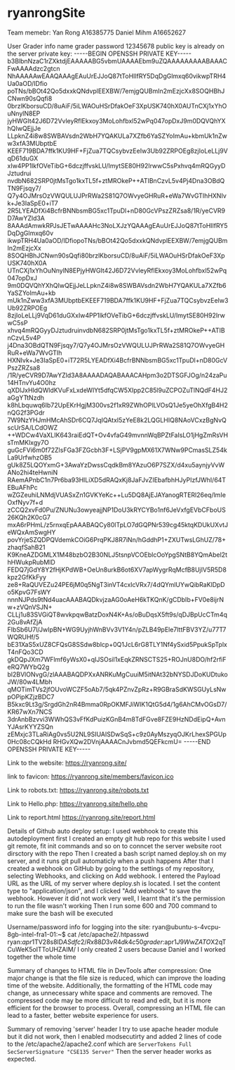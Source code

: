 # ryanrongSite
Team memebr: 
Yan Rong A16385775 
Daniel Mihm A16652627

User Grader info
name grader
password 12345678
public key is already on the server 
private key: 
-----BEGIN OPENSSH PRIVATE KEY-----
b3BlbnNzaC1rZXktdjEAAAAABG5vbmUAAAAEbm9uZQAAAAAAAAABAAACFwAAAAdzc2gtcn
NhAAAAAwEAAQAAAgEAuUrEJJoQ87tToHIlfRY5DqDgGlmxq60vikwpTRH4Ua0aOD/IDfio
poTNs/bBOt42Qo5dxxkQNdvplEEXBW/7emjgQUBmIn2mEzjcXx8SOQHBhJCNwn90sQqfi8
0brzlKborsuCD/8uAiF/5iLWAOuHSrDfakOeF3XpUSK740hX0AUTnCXj1xYhOuNnylN8EP
jyHWGIt42J6D72VvleyRflEkxoy3MoLohfbxl52wPq047opDxJ9m0DQVQhYXhQIwQEjjJe
LLpknZ4i8w8SWBAVsdn2WbH7YQAKULa7XZfb6YaSZYoImAu+kbmUk1nZww3xfA3MUbptbE
KEEF719BDA7ffk1KU9HF+FjZua7TQCsybvzEeIw3Ub92ZRPOEg8zjIoLeLLj9VqD61duGX
xIw4PP1lkfOVeTibG+6dczjffvskLU/ImytSE80H92IrwwC5sPxhvq4mRQGyyDJztudrui
nvdbN682SRP0jtMsTgo1kxTL5f+ztMROkeP++ATIBnCzvL5v4Pj4Dna3OBdQTN9Fjsqy7/
Q7y4OJMrsOzVWQULUJPrRWa2S81Q7OWvyeGHRuR+eWa7WvGTIhHXNIvk+Je3IaSpE0+iT7
2R5LYEADfXi4BcfrBNNbsmBG5xc1TpuDl+nD80GcVPszZRZsa8/1R/yeCVR9D7AwYZld3A
8AAAdAmwkRPJsJETwAAAAHc3NoLXJzYQAAAgEAuUrEJJoQ87tToHIlfRY5DqDgGlmxq60v
ikwpTRH4Ua0aOD/IDfiopoTNs/bBOt42Qo5dxxkQNdvplEEXBW/7emjgQUBmIn2mEzjcXx
8SOQHBhJCNwn90sQqfi80brzlKborsuCD/8uAiF/5iLWAOuHSrDfakOeF3XpUSK740hX0A
UTnCXj1xYhOuNnylN8EPjyHWGIt42J6D72VvleyRflEkxoy3MoLohfbxl52wPq047opDxJ
9m0DQVQhYXhQIwQEjjJeLLpknZ4i8w8SWBAVsdn2WbH7YQAKULa7XZfb6YaSZYoImAu+kb
mUk1nZww3xfA3MUbptbEKEEF719BDA7ffk1KU9HF+FjZua7TQCsybvzEeIw3Ub92ZRPOEg
8zjIoLeLLj9VqD61duGXxIw4PP1lkfOVeTibG+6dczjffvskLU/ImytSE80H92IrwwC5sP
xhvq4mRQGyyDJztudruinvdbN682SRP0jtMsTgo1kxTL5f+ztMROkeP++ATIBnCzvL5v4P
j4Dna3OBdQTN9Fjsqy7/Q7y4OJMrsOzVWQULUJPrRWa2S81Q7OWvyeGHRuR+eWa7WvGTIh
HXNIvk+Je3IaSpE0+iT72R5LYEADfXi4BcfrBNNbsmBG5xc1TpuDl+nD80GcVPszZRZsa8
/1R/yeCVR9D7AwYZld3A8AAAADAQABAAACAHpm3o2DTSGFJOg/n24zaPu14HTnvYu4O0hz
qXDlJxHldQWldKVuFxLxdeWlYt5dfqCW5XIpp2C85l9uZCPOZuTlNQdF4HJ2aGgYTtNzdh
k8hLbquwq6Ib72UpEKrHgjM300vs2f1xR9ZWhOPlLVOsQ1Je5yeOhXfgB4H2nQG2f3PGdr
7W9NzYHJmHMcAhSDr6CQ7JqIQAtxI5zYeE8k2LQGLHIQ8NAoVCxzBgNvQscUrSA/LCdOWZ
++WDCw4VaXLIK643raiEdQT+Ov4vfaG49mvnnWqBPZtFaIsLO1jHgZmRsVHsTmMKlxgy7O
guGcFVi6m0f72ZlsFGa3FZGcbh3F+LSjPV9gpMX61X7WNw9PCmasSLZ54kLa9UrfwhzOB5
gUk8Z5LQOYxmG+3AwaYzDwssCqdkBm8YAzuO6P7SZX/d4xu5aynjyVvWANo2hi4teHwniN
RAemAPnbC1n7Pr6ba93HlLiXD5dRAQxKj8JaFJvZIEbafbhHJyPIzfJWhI/64TEBuAFhPc
wZGZeuhiLNMdjVUASxZn1GVKYeKc++Lu5DQ8AjEJAYanogRTERl26eq/lmIeOxfNyv7f+d
zCCQ2xvFd0Pu/ZNUNu3owyeajjNP1DoU3kRYCYBo1nf6JeVxfgEVbCFboUS26KQh2K0cG7
mxA6rPHmL/z5rnxqEpAAABAQCy80lTpLO7dGQPNr539cg45ktqKDUkUXvtJeWQxAmSwgHY
povYrjeSZQDPQVdemkCOiG6PrqPKJ8R7iNn/hGddhP1+ZXUTwsLGhUZ/78+zhaqfSahB21
K9KneAZDGMLX1M48bzbO2B30NLJ5tsnpVCOEblcOoYpgSNtB8YQmAbel2thHWukpRubMlD
FEDQ7jGdY8Y2fHjKPdWB+OeUn8urkB6ot6XV7apWygrRqMcfB8UjIV5R5D8kpz2GfKkFyy
ze8+RaQUVEZu24PE6jM0q5NgT3inVT4cxIcVRx7/4dQYmlUYwQibRaKlDpDo5KpvG7FsWY
nnnNJPds9tNd4uacAAABAQDkvjzaAG0oAeH6kTKQnK/gCDbIb+FV0e8ijrNw+zVQnVSJN+
CLLj1u83SVGiQT8wvkpqwBatzDoxN4K+As/oBuDqsX5ft9s/qDJBpUcCTm4q2Gu8vAfZjA
FIbSb6U7l/JwIpBN+WG9UyjhWnBVv3V1Y4n/pZLB49pEle7lttFBV3YZ/u77T7WQRUHf/5
bE31XaS5xUZ8CFQsG8SSdw8blcp+0Q1JcL6rG8TLY1Nf4ySxid5PpukSpTplxT4nFQo3CD
gkDQpJXm7WFlmf6yWsX0+qIJSOsil1xEqkZRNSCTS25+ROJnU8DO/hf2rfiFeRQ7WYbQ2g
bl2BVlONvgG/zlAAABAQDPXxANRKuMgCuuiM5itNAt32bNYSDJDoKUDtukoJW/80w4LMbh
qMOTimTVs2jfOUvoWCZF5oAb7/5qk4PZnvZpRz+R9GBraSdKWSGUyLsNwpOPipKZjzBDC7
B5kxc9Lt3g/SrgdGh2nR4Bmma0RpOKMFJiWIK1QtG5d4/1g6AhCMvOGsD7/KR67wXn7NCS
3drAnbBzvvi3WWhQS3vFfKdPuizKGnB4m8TdFGve8FZE9HzNDdEipQ+AvnYJAsrKYYZSQn
zEMxjc3TLaRiAg0vs5U2NL9SIUAISDwSqS+c9z0AyMszyqOJKrLhexSPGUp0Hc08cCQkHd
RHGvXQw2DVnjAAAACnJvbmd5QEFkcmU=
-----END OPENSSH PRIVATE KEY-----

Link to the website: https://ryanrong.site/

link to favicon: https://ryanrong.site/members/favicon.ico

Link to robots.txt: https://ryanrong.site/robots.txt

Link to Hello.php: https://ryanrong.site/hello.php

Link to report.html https://ryanrong.site/report.html


Details of Github auto deploy setup: 
I used webhook to create this autodeployment 
first I created an empty git hub repo for this website 
I used git remote, fit init commands and so on to conncet the server website root dirsctory with the repo 
Then I created a bash script named deploy.sh on my server, and it runs git pull automaticly when a push happens
After that I created a webhook on GitHub by going to the settings of my repository, selecting Webhooks, and clicking on Add webhook.
I entered the Payload URL as the URL of my server where deploy.sh is located.
I set the content type to "application/json", and I clicked "Add webhook" to save the webhook.
However it did not work very well, I learnt that it's the permission to run the file wasn't working 
Then I run some 600 and 700 command to make sure the bash will be executed

Username/password info for logging into the site:
ryan@ubuntu-s-4vcpu-8gb-intel-fra1-01:~$ cat /etc/apache2/.htpasswd
ryan:$apr1$TV28s8lD$ASdfc2/Rx88D3vR4dk4c50
grader:$apr1$J9WwZATO$X2qTCuWeK5oITToUHZAIM/
I only created 2 users because Daniel and I worked together the whole time 

Summary of changes to HTML file in DevTools after compression:
One major change is that the file size is reduced, which can improve the loading time of the website. Additionally, the formatting of the HTML code may change, as unnecessary white space and comments are removed. The compressed code may be more difficult to read and edit, but it is more efficient for the browser to process. Overall, compressing an HTML file can lead to a faster, better website experience for users.

Summary of removing 'server' header
I try to use apache header module but it did not work, then I enabled modsecutirty and added 2 lines of code to the /etc/apache2/apache2.conf
which are 
`ServerTokens Full
SecServerSignature "CSE135 Server"`
Then the server header works as expected. 
